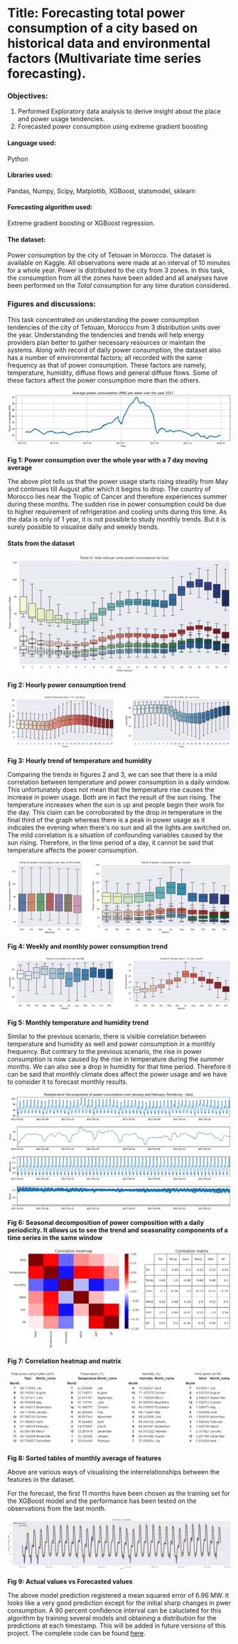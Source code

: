 # Title: Forecasting total power consumption of a city based on historical data and environmental factors (Multivariate time series forecasting).

### Objectives:
1. Performed Exploratory data analysis to derive insight about the place and power usage tendencies.
2. Forecasted power consumption using extreme gradient boosting

#### Language used:
Python

#### Libraries used:
Pandas, Numpy, Scipy, Matplotlib, XGBoost, statsmodel, sklearn

#### Forecasting algorithm used:
Extreme gradient boosting or XGBoost regression.

#### The dataset:
Power consumption by the city of Tetouan in Morocco. The dataset is available on Kaggle. All observations were made at an interval of 10 minutes for a whole year. Power is distributed to the city from 3 zones. In this task, the consumption from all the zones have been added and all analyses have been performed on the *Total* consumption for any time duration considered. 


### Figures and discussions:
This task concentrated on understanding the power consumption tendencies of the city of Tetouan, Morocco from 3 distribution units over the year. Understanding the tendencies and trends will help energy providers plan better to gather necessary resources or maintain the systems. Along with record of daily power consumption, the dataset also has a number of environmental factors; all recorded with the same frequency as that of power consumption. These factors are namely, temperature, humidity, diffuse flows and general diffuse flows. Some of these factors affect the power consumption more than the others.

![](https://github.com/rud-ninja/power_consumption/blob/main/images/full_yr_weekly_power.png)

**Fig 1: Power consumption over the whole year with a 7 day moving average**

The above plot tells us that the power usage starts rising steadily from May and continues till August after which it begins to drop. The country of Morocco lies near the Tropic of Cancer and therefore experiences summer during these months. The sudden rise in power consumption could be due to higher requirement of refrigeration and cooling units during this time. As the data is only of 1 year, it is not possible to study monthly trends. But it is surely possible to visualise daily and weekly trends.

#### Stats from the dataset

![](https://github.com/rud-ninja/power_consumption/blob/main/images/power_trend_per_hr.png)

**Fig 2: Hourly power consumption trend**

![](https://github.com/rud-ninja/power_consumption/blob/main/images/temp_hym_per_hr.png)

**Fig 3: Hourly trend of temperature and humidity**

Comparing the trends in figures 2 and 3, we can see that there is a mild correlation between temperature and power consumption in a daily window. This unfortunately does not mean that the temperature rise causes the increase in power usage. Both are in fact the result of the sun rising. The temperature increases when the sun is up and people begin their work for the day. This claim can be corroborated by the drop in temperature in the final third of the graph whereas there is a peak in power usage as it indicates the evening when there's no sun and all the lights are switched on. The mild correlation is a situation of confounding variables caused by the sun rising. Therefore, in the time period of a day, it cannot be said that temperature affects the power consumption.

![](https://github.com/rud-ninja/power_consumption/blob/main/images/power_per_wkn_mnth.png)

**Fig 4: Weekly and monthly power consumption trend**

![](https://github.com/rud-ninja/power_consumption/blob/main/images/temp_hum_per_mnth.png)

**Fig 5: Monthly temperature and humidity trend**

Similar to the previous scenario, there is visible correlation between temperature and humidity as well and power consumption in a monthly frequency. But contrary to the previous scenario, the rise in power consumption is now caused by the rise in temperature during the summer months. We can also see a drop in humidity for that time period. Therefore it can be said that monthly climate does affect the power usage and we have to consider it to forecast monthly results.

![](https://github.com/rud-ninja/power_consumption/blob/main/images/mul_decom_daily.png)

**Fig 6: Seasonal decomposition of power composition with a daily periodicity. It allows us to see the trend and seasonality components of a time series in the same window**

![](https://github.com/rud-ninja/power_consumption/blob/main/images/corr_heatmap.png)

**Fig 7: Correlation heatmap and matrix**

![](https://github.com/rud-ninja/power_consumption/blob/main/images/tables_club.png)

**Fig 8: Sorted tables of monthly average of features**

Above are various ways of visualising the interrelationships between the features in the dataset.

For the forecast, the first 11 months have been chosen as the training set for the XGBoost model and the performance has been tested on the observations from the last month.

![](https://github.com/rud-ninja/power_consumption/blob/main/images/forecast.png)

**Fig 9: Actual values vs Forecasted values**

The above model prediction registered a mean squared error of 6.96 MW. It looks like a very good prediction except for the initial sharp changes in pwer consumption. A 90 percent confidence interval can be caluclated for this algorithm by training several models and obtaining a distribution for the predictions at each timestamp. This will be added in future versions of this project. The complete code can be found [here](https://github.com/rud-ninja/power_consumption/blob/main/tetouan_revisited.ipynb).
